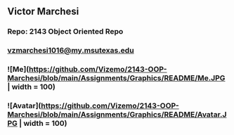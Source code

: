 ## Victor Marchesi
### Repo: 2143 Object Oriented Repo
### vzmarchesi1016@my.msutexas.edu
### ![Me](https://github.com/Vizemo/2143-OOP-Marchesi/blob/main/Assignments/Graphics/README/Me.JPG | width = 100)
### ![Avatar](https://github.com/Vizemo/2143-OOP-Marchesi/blob/main/Assignments/Graphics/README/Avatar.JPG | width = 100)
